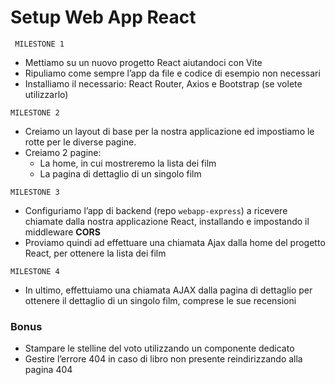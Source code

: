 # Setup Web App React

` MILESTONE 1`

- Mettiamo su un nuovo progetto React aiutandoci con Vite
- Ripuliamo come sempre l’app da file e codice di esempio non necessari
- Installiamo il necessario: React Router, Axios e Bootstrap (se volete utilizzarlo)

`MILESTONE 2`

- Creiamo un layout di base per la nostra applicazione ed impostiamo le rotte per le diverse pagine.
- Creiamo 2 pagine:
  - La home, in cui mostreremo la lista dei film
  - La pagina di dettaglio di un singolo film

`MILESTONE 3`

- Configuriamo l’app di backend (repo `webapp-express`) a ricevere chiamate dalla nostra applicazione React, installando e impostando il middleware **CORS**
- Proviamo quindi ad effettuare una chiamata Ajax dalla home del progetto React, per ottenere la lista dei film

`MILESTONE 4`

- In ultimo, effettuiamo una chiamata AJAX dalla pagina di dettaglio per ottenere il dettaglio di un singolo film, comprese le sue recensioni

### Bonus

- Stampare le stelline del voto utilizzando un componente dedicato
- Gestire l’errore 404 in caso di libro non presente reindirizzando alla pagina 404
